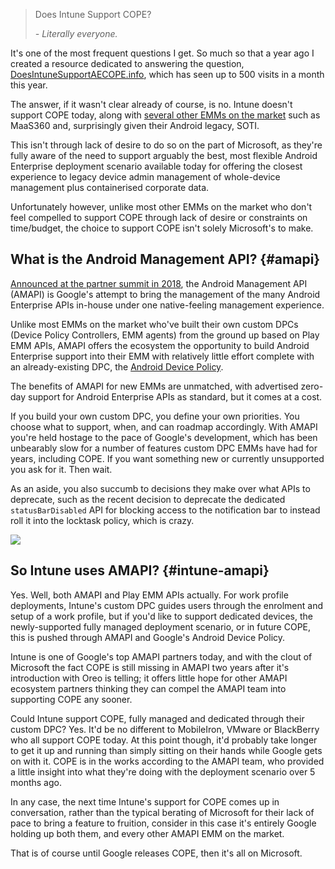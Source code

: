 <!---
title: "Why Intune doesn't support Android Enterprise COPE"
date: "2019-10-24"
categories:
  - "enterprise"
tags:
  - "android"
  - "android-enterprise"
  - "cope"
  - "enterprise-mobility"
  - "fully-managed"
  - "google"
  - "intune"
--->

> Does Intune Support COPE?
>
> _\- Literally everyone._

It's one of the most frequent questions I get. So much so that a year ago I created a resource dedicated to answering the question, [DoesIntuneSupportAECOPE.info](http://doesintunesupportaecope.info), which has seen up to 500 visits in a month this year.

The answer, if it wasn't clear already of course, is no. Intune doesn't support COPE today, along with [several other EMMs on the market](/docs/enterprise-mobility/android/android-enterprise-emm-cope-support/) such as MaaS360 and, surprisingly given their Android legacy, SOTI.

This isn't through lack of desire to do so on the part of Microsoft, as they're fully aware of the need to support arguably the best, most flexible Android Enterprise deployment scenario available today for offering the closest experience to legacy device admin management of whole-device management plus containerised corporate data.

Unfortunately however, unlike most other EMMs on the market who don't feel compelled to support COPE through lack of desire or constraints on time/budget, the choice to support COPE isn't solely Microsoft's to make.

## What is the Android Management API? {#amapi}

[Announced at the partner summit in 2018](/2018/05/android-enterprise-summit-2018-highlights/), the Android Management API (AMAPI) is Google's attempt to bring the management of the many Android Enterprise APIs in-house under one native-feeling management experience.

Unlike most EMMs on the market who've built their own custom DPCs (Device Policy Controllers, EMM agents) from the ground up based on Play EMM APIs, AMAPI offers the ecosystem the opportunity to build Android Enterprise support into their EMM with relatively little effort complete with an already-existing DPC, the [Android Device Policy](https://play.google.com/store/apps/details?id=com.google.android.apps.work.clouddpc).

The benefits of AMAPI for new EMMs are unmatched, with advertised zero-day support for Android Enterprise APIs as standard, but it comes at a cost.

If you build your own custom DPC, you define your own priorities. You choose what to support, when, and can roadmap accordingly. With AMAPI you're held hostage to the pace of Google's development, which has been unbearably slow for a number of features custom DPC EMMs have had for years, including COPE. If you want something new or currently unsupported you ask for it. Then wait.

As an aside, you also succumb to decisions they make over what APIs to deprecate, such as the recent decision to deprecate the dedicated `statusBarDisabled` API for blocking access to the notification bar to instead roll it into the locktask policy, which is crazy.

![](/wp-content/uploads/2019/10/image.png)

## So Intune uses AMAPI? {#intune-amapi}

Yes. Well, both AMAPI and Play EMM APIs actually. For work profile deployments, Intune's custom DPC guides users through the enrolment and setup of a work profile, but if you'd like to support dedicated devices, the newly-supported fully managed deployment scenario, or in future COPE, this is pushed through AMAPI and Google's Android Device Policy.

Intune is one of Google's top AMAPI partners today, and with the clout of Microsoft the fact COPE is still missing in AMAPI two years after it's introduction with Oreo is telling; it offers little hope for other AMAPI ecosystem partners thinking they can compel the AMAPI team into supporting COPE any sooner.

Could Intune support COPE, fully managed and dedicated through their custom DPC? Yes. It'd be no different to MobileIron, VMware or BlackBerry who all support COPE today. At this point though, it'd probably take longer to get it up and running than simply sitting on their hands while Google gets on with it. COPE is in the works according to the AMAPI team, who provided a little insight into what they're doing with the deployment scenario over 5 months ago.

In any case, the next time Intune's support for COPE comes up in conversation, rather than the typical berating of Microsoft for their lack of pace to bring a feature to fruition, consider in this case it's entirely Google holding up both them, and every other AMAPI EMM on the market.

That is of course until Google releases COPE, then it's all on Microsoft.
